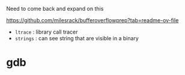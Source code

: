 Need to come back and expand on this

https://github.com/milesrack/bufferoverflowprep?tab=readme-ov-file


- `ltrace` : library call tracer
- `strings` : can see string that are visible in a binary

# gdb


